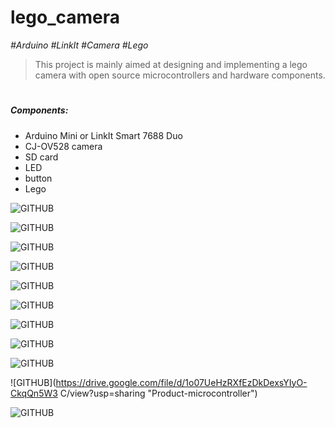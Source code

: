 # lego_camera
*#Arduino* *#LinkIt* *#Camera* *#Lego*
> This project is mainly aimed at designing and implementing a lego camera 
> with open source microcontrollers and hardware components.
# 
##### Components:
* Arduino Mini or LinkIt Smart 7688 Duo
* CJ-OV528 camera
* SD card
* LED
* button
* Lego


![GITHUB](https://drive.google.com/file/d/18MUGK4qd5WHDRPoE4C_8fNyIk35hvi4Q/view?usp=sharing "Product-front")

![GITHUB](https://drive.google.com/file/d/1pMRwtIjeZPD1MVYVr0bhnXaa3t52mJ0x/view?usp=sharing "Product-front_camera")

![GITHUB](https://drive.google.com/file/d/1LVO2pZ8m25kZ30-9dR-auKpAuIOEzpxg/view?usp=sharing "Product-camera")

![GITHUB](https://drive.google.com/file/d/1RyaS1BYuikfLBVBAVANZtIDOP0rRQiJo/view?usp=sharing "Product-side")

![GITHUB](https://drive.google.com/file/d/1-UwpooLO8c5V8YYqa8USTTUI7VlkqRxx/view?usp=sharing "Product-viewfinder")

![GITHUB](https://drive.google.com/file/d/1CQHG97ef6at8mWS10583zaCTtf59vuTF/view?usp=sharing "Product-viewfinder2")

![GITHUB](https://drive.google.com/file/d/1AzW3wUz9vEXWdQ5V7Z_6Hw7k043fWfN7/view?usp=sharing "Product-sd card")

![GITHUB](https://drive.google.com/file/d/1Q8-nrVg-QPpnG62FpMejGupfnuoaKgoQ/view?usp=sharing "Product-power switch")

![GITHUB](https://drive.google.com/file/d/1QRVZkCmxeOxFuI9FaJXIvwIfml4tOkPY/view?usp=sharing "Product-button")

![GITHUB](https://drive.google.com/file/d/1o07UeHzRXfEzDkDexsYIyO-CkqQn5W3
C/view?usp=sharing "Product-microcontroller")

![GITHUB](https://drive.google.com/file/d/1jfpduzbSGngdCKKu5JdTrGxM6Oo_rBLZ/view?usp=sharing "Product-upside")